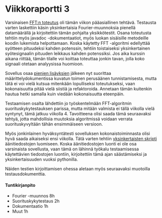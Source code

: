 # Viikkoraportti 3

Varsinaisen [FFT:n toteutus](https://github.com/Segrel/TaajuusTane/commit/0a48f0768200d9a990381d5f2f059b6c12a1919b) oli tämän viikon pääasiallinen tehtävä. Testausta varten laskettiin käsin yksinkertaisia Fourier-muunnoksia pienellä datamäärällä ja kirjoitettiin tämän pohjalta yksikkötestit. Osana toteutusta tehtiin myös javadoc -dokumentaatiot, myös luokan sisäisille metodeille koodin lukemista helpottamaan. Koska käytetty FFT -algoritmi edellyttää syötteen pituudeksi kahden potenssin, tehtiin toistaiseksi yksinkertainen syötesignaalin pituuden leikkaus kahden potenssiksi. Jos aika kurssin aikana riittää, tämän tilalle voi koittaa toteuttaa jonkin tavan, jolla koko signaali otetaan analyysissa huomioon.

Sovellus osaa [pienien lisäyksien](https://github.com/Segrel/TaajuusTane/commit/8323fd1157377fbb8c361301ff7a3fd2ea14cb44) jälkeen nyt suorittaa määrittelydokumentissa kuvatun toimen perusäänen tunnistamisesta, mutta tätä ei voi vielä kutsua mitenkään lopulliseksi toteutukseksi, vaan kokonaisuutta pitää vielä siistiä ja refaktoroida. Annetaan tämän kuitenkin hautua hetki samalla kuin viedään kokonaisuutta eteenpäin.

Testaamisen osalta lähdettiin jo työskentelmään FFT-algoritmin suorituskykytestauksen parissa, mutta mitään valmista ei tällä viikolla vielä syntynyt, tämä jatkuu viikolla 4. Tavoitteena olisi saada tämä seuraavaksi tehtyä, jotta mahdollisia muutoksia algoritmissä voidaan verrata suorituskyvyltään tähän ensimmäiseen versioon.

Myös jonkinlainen hyväksyntätesti sovelluksen kokonaistoiminnasta olisi hyvä saada aikaiseksi ensi viikolla. Tätä varten tehtiin [yksinkertaisten skripti](https://github.com/Segrel/TaajuusTane/commit/a81049739b8402ae3e66b68b52e3723e72f1d8f8) äänitiedostojen luomiseen. Koska äänitiedostojen luonti ei ole osa varsinaista sovellusta, vaan tämä on lähinnä työkalu testaamisessa käytettävien tiedostojen luontiin, kirjoitettiin tämä ajan säästämiseksi ja yksinkertaisuuden vuoksi pythonilla.

Näiden testien kirjoittamisen ohessa aletaan myös seuraavaksi muotoilla testausdokumenttia.

#### Tuntikirjanpito
- Fourier -muunnos 8h
- Suorituskykytestaus 2h
- Dokumentaatio 1h
- Muut 1h
